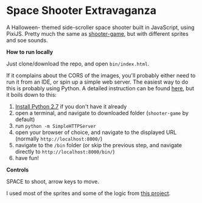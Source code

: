 # Space Shooter Extravaganza #

A Halloween- themed side-scroller space shooter built in JavaScript, using PixiJS. Pretty much the same as
[shooter-game](https://github.com/dgyarmati/shooter-game), but with different sprites and soe sounds.

**How to run locally**

Just clone/download the repo, and open `bin/index.html`.

If it complains about the CORS of the images, you'll probably either need to run it from an IDE, or spin 
up a simple web server. The easiest way to do this is probably using Python. A detailed instruction can be found 
[here](http://duspviz.mit.edu/tutorials/localhost-servers/#python-simple-server), but it boils down to this:

1. [Install Python 2.7](https://www.python.org/downloads/) if you don't have it already
2. open a terminal, and navigate to downloaded folder (`shooter-game` by default)
3. run `python -m SimpleHTTPServer`
4. open your browser of choice, and navigate to the displayed URL (normally `http://localhost:8000/`)
5. navigate to the `/bin` folder (or skip the previous step, and navigate directly to `http://localhost:8000/bin/`)
6. have fun!
   
**Controls**
 
SPACE to shoot, arrow keys to move.

I used most of the sprites and some of the logic from [this project](https://github.com/Karzam/Spaceship_Tutorial_Part_1).
